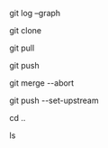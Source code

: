 git log –graph

git clone

git pull

git push

git merge --abort

git push --set-upstream

cd ..

ls 